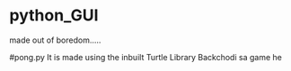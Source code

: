 # python_GUI
made out of boredom.....

#pong.py
It is made using the inbuilt Turtle Library
Backchodi sa game he
